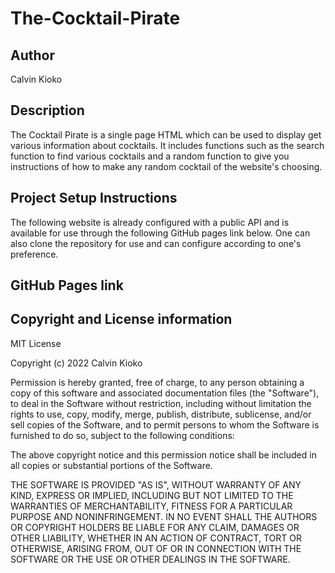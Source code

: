#                                   The-Cocktail-Pirate

## Author
Calvin Kioko
## Description
The Cocktail Pirate is a single page HTML which can be used to display get various information about cocktails. It includes functions such as the search function to find various cocktails and a random function to give you instructions of how to make any random cocktail of the website's choosing.

## Project Setup Instructions
The following website is already configured with a public API and is available for use through the following GitHub pages link below. One can also clone the repository for use and can configure according to one's preference.

 ## GitHub Pages link
 

 ## Copyright and License information
 MIT License

Copyright (c) 2022 Calvin Kioko

Permission is hereby granted, free of charge, to any person obtaining a copy
of this software and associated documentation files (the "Software"), to deal
in the Software without restriction, including without limitation the rights
to use, copy, modify, merge, publish, distribute, sublicense, and/or sell
copies of the Software, and to permit persons to whom the Software is
furnished to do so, subject to the following conditions:

The above copyright notice and this permission notice shall be included in all
copies or substantial portions of the Software.

THE SOFTWARE IS PROVIDED "AS IS", WITHOUT WARRANTY OF ANY KIND, EXPRESS OR
IMPLIED, INCLUDING BUT NOT LIMITED TO THE WARRANTIES OF MERCHANTABILITY,
FITNESS FOR A PARTICULAR PURPOSE AND NONINFRINGEMENT. IN NO EVENT SHALL THE
AUTHORS OR COPYRIGHT HOLDERS BE LIABLE FOR ANY CLAIM, DAMAGES OR OTHER
LIABILITY, WHETHER IN AN ACTION OF CONTRACT, TORT OR OTHERWISE, ARISING FROM,
OUT OF OR IN CONNECTION WITH THE SOFTWARE OR THE USE OR OTHER DEALINGS IN THE
SOFTWARE.